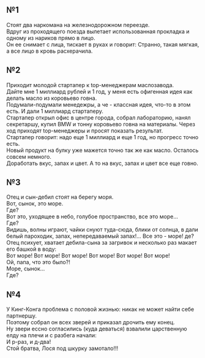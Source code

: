## №1
Стоят два наркомана на железнодорожном переезде.  
Вдруг из проходящего поезда вылетает использованная прокладка и одному из нариков прямо в лицо.  
Он ее снимает с лица, тискает в руках и говорит: Странно, такая мягкая, а все лицо в кровь расхерачила.

## №2
Приходит молодой стартапер к top-менеджерам маслозавода.  
Дайте мне 1 миллиард рублей и 1 год, у меня есть офигенная идея как делать масло из коровьево говна.  
Подумали-подумали менедежры, а че - классная идея, что-то в этом есть. И дали 1 миллиард стартаперу.  
Стартапер открыл офис в центре города, собрал лабораторию, нанял секретаршу, купил BMW и тонну коровьево говна на материалы.
Через ход приходят top-менеджеры и просят показать результат.  
Стартапер говорит: надо еще 1 миллиард и еще 1 год, но прогресс точно есть.  
Новый продукт на булку уже мажется точно так же как масло. Осталось совсем немного.  
Доработать вкус, запах и цвет. А то на вкус, запах и цвет все еще говно.  

## №3
Отец и сын-дебил стоят на берегу моря.  
Вот, сынок, это море.  
Где?  
Вот это, уходящее в небо, голубое пространство, все это море...  
Где?  
Видишь, волны играют, чайки снуют туда-сюда, блики от солнца, в дали белый пароходик, запах, непередаваемый запах!... Все это - море!
де?  
Отец психует, хватает дебила-сына за загривок и несколько раз макает его башкой в воду:  
Вот море! Вот море! Вот море! Вот море! Вот море! Вот море!  
Ой, папа, что это было?!  
Море, сынок...  
Где?  

## №4
У Кинг-Конга проблема с половой жизнью: никак не может найти себе партнершу.  
Поэтому собрал он всех зверей и приказал дрочить ему конец.  
Ну звери ессно согласились (куда деваться) взвалили царственную елду на плечи и с разбега начали:  
И р-раз, и д-два!  
Стой братва, Лося под шкурку замотало!!!
